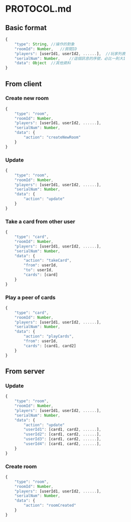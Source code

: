# PROTOCOL.md #
## Basic format ##
```js
{
	"type": String,	//操作的對象
	"roomId": Number,	//房間ID
	"players": [userId1, userId2, ......],	//玩家列表
	"serialNum": Number,	//這個訊息的序號，必比一則大1
	"data": Object	//其他資料
}
```
## From client ##
### Create new room ###
```js
{
	"type": "room",
	"roomId": Number,
	"players": [userId1, userId2, ......],
	"serialNum": Number,
	"data": {
		"action": "createNewRoom"
	}
}
```
### Update ###
```js
{
	"type": "room",
	"roomId": Number,
	"players": [userId1, userId2, ......],
	"serialNum": Number,
	"data": {
		"action": "update"
	}
}
```
### Take a card from other user ###
```js
{
	"type": "card",
	"roomId": Number,
	"players": [userId1, userId2, ......],
	"serialNum": Number,
	"data": {
		"action": "takeCard",
		"from": userId,
		"to": userId,
		"cards": [card]
	}
}
```
### Play a peer of cards ###
```js
{
	"type": "card",
	"roomId": Number,
	"players": [userId1, userId2, ......],
	"serialNum": Number,
	"data": {
		"action": "playCards",
		"from": userId,
		"cards": [card1, card2]
	}
}
```
## From server ##
### Update ###
```js
{
	"type": "room",
	"roomId": Number,
	"players": [userId1, userId2, ......],
	"serialNum": Number,
	"data": {
		"action": "update"
		"userId1": [card1, card2, ......],
		"userId2": [card1, card2, ......],
		"userId3": [card1, card2, ......],
		"userId4": [card1, card2, ......],
	}
}
```
### Create room ###
```js
{
	"type": "room",
	"roomId": Number,
	"players": [userId1, userId2, ......],
	"serialNum": Number,
	"data": {
		"action": "roomCreated"
	}
}
```
